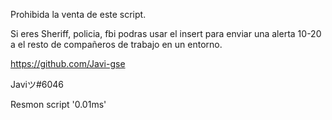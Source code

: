 Prohibida la venta de este script.

Si eres Sheriff, policia, fbi podras usar el insert para enviar una alerta 10-20 a el resto de compañeros de trabajo en un entorno.

https://github.com/Javi-gse

Javiツ#6046

Resmon script '0.01ms'